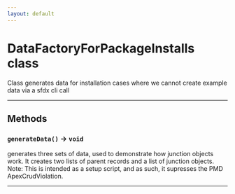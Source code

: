 ```yaml
---
layout: default
---
```

# DataFactoryForPackageInstalls class

Class generates data for installation cases where we cannot create example data via a sfdx cli call

---
## Methods
### `generateData()` → `void`

generates three sets of data, used to demonstrate how junction objects work. It creates two lists of parent records and a list of junction objects. Note: This is intended as a setup script, and as such, it supresses the PMD ApexCrudViolation.

---
